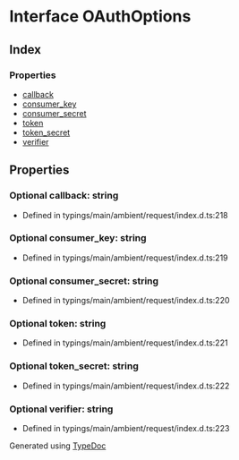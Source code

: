 # Interface OAuthOptions


## Index

### Properties
* [callback](_typings_main_ambient_request_index_d_._request_.request.oauthoptions.md#callback)
* [consumer_key](_typings_main_ambient_request_index_d_._request_.request.oauthoptions.md#consumer_key)
* [consumer_secret](_typings_main_ambient_request_index_d_._request_.request.oauthoptions.md#consumer_secret)
* [token](_typings_main_ambient_request_index_d_._request_.request.oauthoptions.md#token)
* [token_secret](_typings_main_ambient_request_index_d_._request_.request.oauthoptions.md#token_secret)
* [verifier](_typings_main_ambient_request_index_d_._request_.request.oauthoptions.md#verifier)

## Properties

### Optional callback: string

* Defined in typings/main/ambient/request/index.d.ts:218


### Optional consumer_key: string

* Defined in typings/main/ambient/request/index.d.ts:219


### Optional consumer_secret: string

* Defined in typings/main/ambient/request/index.d.ts:220


### Optional token: string

* Defined in typings/main/ambient/request/index.d.ts:221


### Optional token_secret: string

* Defined in typings/main/ambient/request/index.d.ts:222


### Optional verifier: string

* Defined in typings/main/ambient/request/index.d.ts:223



Generated using [TypeDoc](http://typedoc.io)
